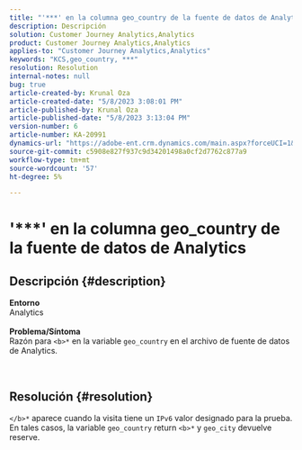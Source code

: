 ```yaml
---
title: "'***' en la columna geo_country de la fuente de datos de Analytics"
description: Descripción
solution: Customer Journey Analytics,Analytics
product: Customer Journey Analytics,Analytics
applies-to: "Customer Journey Analytics,Analytics"
keywords: "KCS,geo_country, ***"
resolution: Resolution
internal-notes: null
bug: true
article-created-by: Krunal Oza
article-created-date: "5/8/2023 3:08:01 PM"
article-published-by: Krunal Oza
article-published-date: "5/8/2023 3:13:04 PM"
version-number: 6
article-number: KA-20991
dynamics-url: "https://adobe-ent.crm.dynamics.com/main.aspx?forceUCI=1&pagetype=entityrecord&etn=knowledgearticle&id=6da6c01c-b2ed-ed11-8849-6045bd006268"
source-git-commit: c5908e827f937c9d34201498a0cf2d7762c877a9
workflow-type: tm+mt
source-wordcount: '57'
ht-degree: 5%

---
```


# &#39;\*\*\*&#39; en la columna geo_country de la fuente de datos de Analytics

## Descripción {#description}

<b>Entorno</b><br>Analytics<br> <br><b>Problema/Síntoma</b><br>Razón para `<b>*` en la variable `geo_country` en el archivo de fuente de datos de Analytics.



 

## Resolución {#resolution}

`</b>*` aparece cuando la visita tiene un `IPv6` valor designado para la prueba. En tales casos, la variable `geo_country` return `<b>*` y `geo_city` devuelve reserve.